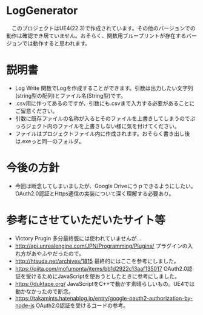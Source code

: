 # LogGenerator
　このプロジェクトはUE4(22.3)で作成されています。その他のバージョンでの動作は確認でき居ていません。おそらく、関数用ブループリントが存在するバージョンでは動作すると思われます。

# 説明書
- Log Write 関数でLogを作成することができます。引数は出力したい文字列(string型の配列)とファイル名(String型)です。
- .csv用に作ってあるのですが、引数にも.csvまで入力する必要があることにご留意ください。
- 引数に既存ファイルの名称が入るとそのファイルを上書きしてしまうのでぷっろジェクト内のファイルを上書きしない様に気を付けてください。
- ファイルはプロジェクトファイル内に作成されます。おそらく書き出し後は.exeっと同一のフォルダ。

# 今後の方針
- 今回は断念してしまいましたが、Google Driveにうｐできるようにしたい。OAuth2.0認証とHttps通信の実装について深く理解する必要あり。

# 参考にさせていただいたサイト等
- Victory Prugin 多分最終版には使われていませんが…
- http://api.unrealengine.com/JPN/Programming/Plugins/ プラグインの入れ方があやふやだったので。
- http://htsuda.net/archives/1815 最終的にはここを参考にしました。
- https://qiita.com/mofumonta/items/bb1d2922c13aaf135017 OAuth2.0認証を受けるためにJavaScriptを使おうとしたときに参考にしました。
- https://duktape.org/ JavaScriptをC++で動かす素晴らしいもの。UE4では動かなかったので断念。
- https://takamints.hatenablog.jp/entry/google-oauth2-authorization-by-node-js OAuth2.0認証を受けるコードの参考。
